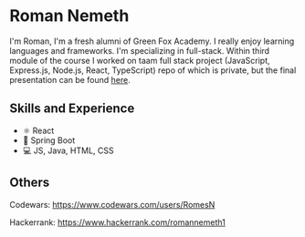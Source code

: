 # Roman Nemeth

I'm Roman, I'm a fresh alumni of Green Fox Academy. I really enjoy learning languages and frameworks. I'm specializing in full-stack. Within third module of the course I worked on taam full stack project (JavaScript, Express.js, Node.js, React, TypeScript) repo of which is private, but the final presentation can be found [here](https://youtu.be/TYvwSEom6s8).

## Skills and Experience

-   ⚛️ React
-   🍃 Spring Boot
-   💻 JS, Java, HTML, CSS

## Others

Codewars: https://www.codewars.com/users/RomesN

Hackerrank: https://www.hackerrank.com/romannemeth1
